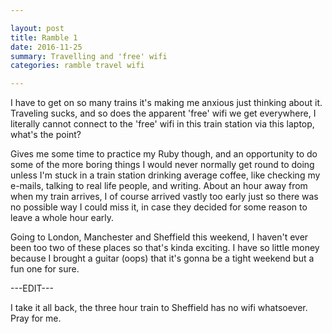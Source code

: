 ```yaml
---

layout: post
title: Ramble 1
date: 2016-11-25
summary: Travelling and 'free' wifi
categories: ramble travel wifi

---
```


I have to get on so many trains it's making me anxious just thinking about it. Traveling sucks, and so does the apparent 'free' wifi we get everywhere, I literally cannot connect to the 'free' wifi in this train station via this laptop, what's the point?

Gives me some time to practice my Ruby though, and an opportunity to do some of the more boring things I would never normally get round to doing unless I'm stuck in a train station drinking average coffee, like checking my e-mails, talking to real life people, and writing. About an hour away from when my train arrives, I of course arrived vastly too early just so there was no possible way I could miss it, in case they decided for some reason to leave a whole hour early.

Going to London, Manchester and Sheffield this weekend, I haven't ever been too two of these places so that's kinda exciting. I have so little money because I brought a guitar (oops) that it's gonna be a tight weekend but a fun one for sure.

---EDIT---

I take it all back, the three hour train to Sheffield has no wifi whatsoever. Pray for me.
